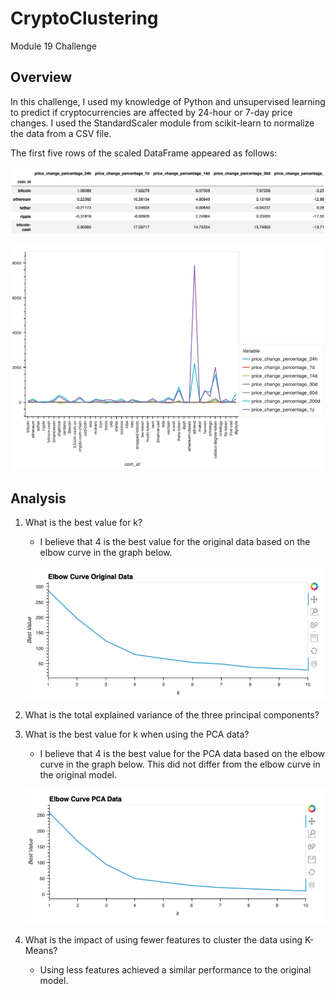# CryptoClustering
Module 19 Challenge
## Overview
In this challenge, I used my knowledge of Python and unsupervised learning to predict if cryptocurrencies are affected by 24-hour or 7-day price changes. I used the StandardScaler module from scikit-learn to normalize the data from a CSV file.

The first five rows of the scaled DataFrame appeared as follows:

![](https://github.com/Houdini24/CryptoClustering/blob/main/Resources/Sample%20Data.png)

![](https://github.com/Houdini24/CryptoClustering/blob/main/Resources/DataFrame%20Plot.png)

## Analysis

1. What is the best value for k?
   * I believe that 4 is the best value for the original data based on the elbow curve in the graph below.

   ![](https://github.com/Houdini24/CryptoClustering/blob/main/Resources/Elbow%20Curve%20Original%20Data.png)
   
2. What is the total explained variance of the three principal components?

3. What is the best value for k when using the PCA data?
   * I believe that 4 is the best value for the PCA data based on the elbow curve in the graph below. This did not differ from the elbow curve in the original model.
     
   ![](https://github.com/Houdini24/CryptoClustering/blob/main/Resources/PCA%20Data%20Elbow%20Curve.png)

4. What is the impact of using fewer features to cluster the data using K-Means?
   * Using less features achieved a similar performance to the original model.
